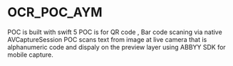 # OCR_POC_AYM
POC is built with swift 5 
POC is for QR code , Bar code scaning via native AVCaptureSession 
POC scans text from image at live camera that is alphanumeric code and dispaly on the preview layer using ABBYY SDK for mobile capture.
